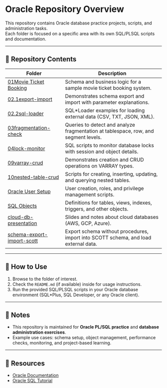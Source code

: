 # Oracle Repository Overview

This repository contains Oracle database practice projects, scripts, and administration tasks.  
Each folder is focused on a specific area with its own SQL/PLSQL scripts and documentation.

---

## 📂 Repository Contents

| Folder | Description |
|--------|-------------|
| [01Movie Ticket Booking](./01Movie%20Ticket%20Booking) | Schema and business logic for a sample movie ticket booking system. |
| [02.1export-import](./02.1export-import) | Demonstrates schema export and import with parameter explanations. |
| [02.2sql-loader](./02.2sql-loader) | SQL*Loader examples for loading external data (CSV, TXT, JSON, XML). |
| [03fragmentation-check](./03fragmentation-check) | Queries to detect and analyze fragmentation at tablespace, row, and segment levels. |
| [04lock-monitor](./04lock-monitor) | SQL scripts to monitor database locks with session and object details. |
| [09varray-crud](./09varray-crud) | Demonstrates creation and CRUD operations on VARRAY types. |
| [10nested-table-crud](./10nested-table-crud) | Scripts for creating, inserting, updating, and querying nested tables. |
| [Oracle User Setup](./Oracle%20User%20Setup) | User creation, roles, and privilege management scripts. |
| [SQL Objects](./SQL%20Objects) | Definitions for tables, views, indexes, triggers, and other objects. |
| [cloud-db-presentation](./cloud-db-presentation) | Slides and notes about cloud databases (AWS, GCP, Azure). |
| [schema-export-import-scott](./schema-export-import-scott) | Export schema without procedures, import into SCOTT schema, and load external data. |

---

## 🚀 How to Use

1. Browse to the folder of interest.  
2. Check the `README.md` (if available) inside for usage instructions.  
3. Run the provided SQL/PLSQL scripts in your Oracle database environment (SQL*Plus, SQL Developer, or any Oracle client).  

---

## 📝 Notes

- This repository is maintained for **Oracle PL/SQL practice** and **database administration exercises**.  
- Example use cases: schema setup, object management, performance checks, monitoring, and project-based learning.  

---

## 🔗 Resources

- [Oracle Documentation](https://docs.oracle.com/en/database/)  
- [Oracle SQL Tutorial](https://www.oracletutorial.com/)  
